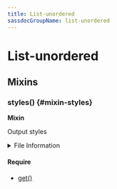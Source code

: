 ```yaml
---
title: List-unordered
sassdocGroupName: list-unordered
---
```



# List-unordered





## Mixins




<div class="sassdoc-item-header">

###  styles() {#mixin-styles}

  <div class="sassdoc-item-header__labels">
    <span class="tag tag--primary"><strong>Mixin</strong></span>
  </div>

</div>

  

Output styles
    
    


<details>
  <summary>File Information</summary>
  
- **File:** _list-unordered.scss
- **Group:** list-unordered
- **Type:** mixin
- **Lines (comments):** 9-9
- **Lines (code):** 11-21

</details>

    

#### Require

- [get()](/sass/components/accordion/#function-get)
  
  
  